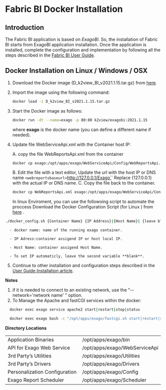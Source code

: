 # Fabric BI Docker Installation

## Introduction

The Fabric BI application is based on *ExagoBI*. So, the installation of Fabric BI starts from ExagoBI application installation. Once the application is installed, complete the configuration and implementation by following all the steps described in the [Fabric BI User Guide](/articles/38_bi_integration/00_BI_user_guide_overview.md).

## Docker Installation on Linux / Windows / OSX

1. Download the Docker image (D_k2view_BI_v2021.1.15.tar.gz) from [here](https://download.k2view.com/index.php/s/vZ2heS6xpqtMX0w).
2. Import the image using the following command:

   ~~~bash
   docker load -i D_k2view_BI_v2021.1.15.tar.gz
   ~~~
3. Start the Docker image as follows:

   ~~~bash
   docker run -dt --name=exago -p 80:80 k2view/exagobi:2021.1.15
   ~~~

   where **exago** is the docker name (you can define a different name if needed).
4. Update file WebServiceApi.xml with the Container host IP:

   A. copy the file WebReportsApi.xml from the container

   ~~~bash
   docker cp exago:/opt/apps/exago/WebServiceApi/Config/WebReportsApi.xml .
   ~~~

   B. Edit the file with a text editor, Update the url with the host IP or DNS name
   `<webreportsbaseurl>`http://127.0.0.1/Exago`</webreportsbaseurl>`
   Replace {127.0.0.1} with the actual IP or DNS name.
   C. Copy the file back to the container.

   ~~~bash
   docker cp WebReportsApi.xml exago:/opt/apps/exago/WebServiceApi/Config/WebReportsApi.xml
   ~~~

   In linux Enviroment, you can use the followoing script to automate the proccess
   Download the Docker Configuration Script (for Linux ) from [here](https://download.k2view.com/index.php/s/yBnXEWhq9SrTDX6) .

~~~bash
./docker_config.sh {Container Name} {IP Address}|{Host Name}| {leave blank}
~~~

      - docker name: name of the running exago container.

      - IP Adress:container assigend IP or host local IP.

      - Host Name: container assigend Host Name.

      - To set IP automaticly, leave the second variable **blank**.

5. Continue to other installation and configuration steps described in the [User Guide Installation article](/articles/38_bi_integration/01_Installation.md).

**Notes**

1. if it is needed to connect to an existing network, use the "--network='network name' " option.
2. To Manage the Apache and fastCGI services within the docker:

~~~bash
  docker exec exago service apache2 start|restart|stop|status
~~~

~~~bash
  docker exec exago bash -c "/opt/apps/exago/fastcgi.sh start|restart|stop|status
~~~

**Directory Locations**

<table style="border-collapse: collapse; width: 100%;">
<tbody>
<tr>
<td style="width: 50%; height: 18px;">Application Binaries</td>
<td style="width: 50%; height: 18px;">/opt/apps/exago/bin</td>
</tr>
<tr>
<td style="width: 50%; height: 18px;">API for Exago Web Service</td>

<td style="width: 50%; height: 18px;">/opt/apps/exago/WebServiceApi</td>
</tr>
<tr>
<td style="width: 50%; height: 18px;">3rd Party’s Utilities</td>

<td style="width: 50%; height: 18px;">/opt/apps/exago/Utilities</td>
</tr>
<tr>
<td style="width: 50%; height: 18px;">3rd Party’s Drivers</td>

<td style="width: 50%; height: 18px;">/opt/apps/exago/Drivers</td>
</tr>
<tr>
<td style="width: 50%; height: 18px;">Personalization Configuration</td>

<td style="width: 50%; height: 18px;">/opt/apps/exago/Config</td>
</tr>
<tr>
<td style="width: 50%; height: 18px;">Exago Report Scheduler</td>
<td style="width: 50%; height: 18px;">/opt/apps/exago/Scheduler</td>
</tr>
</tbody>
</table>

